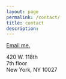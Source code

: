 ```yaml
---
layout: page
permalink: /contact/
title: contact
description:
---
```


<a href="mailto:tls2145@columbia.edu">Email me.</a>

420 W. 118th <br />
7th floor <br />
New York, NY 10027
